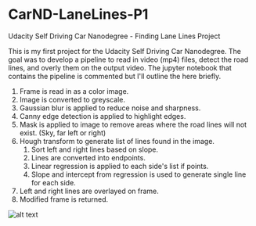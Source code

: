 # CarND-LaneLines-P1
Udacity Self Driving Car Nanodegree - Finding Lane Lines Project

This is my first project for the Udacity Self Driving Car Nanodegree. The goal was to develop a pipeline to read in video (mp4) files, detect the road lines, and overly them on the output video. The jupyter notebook that contains the pipeline is commented but I'll outline the here briefly.

1. Frame is read in as a color image.
2. Image is converted to greyscale.
3. Gaussian blur is applied to reduce noise and sharpness.
4. Canny edge detection is applied to highlight edges.
5. Mask is applied to image to remove areas where the road lines will not exist. (Sky, far left or right)
6. Hough transform to generate list of lines found in the image.
    1. Sort left and right lines based on slope.
    2. Lines are converted into endpoints.
    3. Linear regression is applied to each side's list if points.
    4. Slope and intercept from regression is used to generate single line for each side.
7. Left and right lines are overlayed on frame.
8. Modified frame is returned.

![alt text](https://github.com/NickGoumas/CarND-LaneLines-P1/blob/master/output_clips/OriginalWhiteRight.gif "Original Video")
